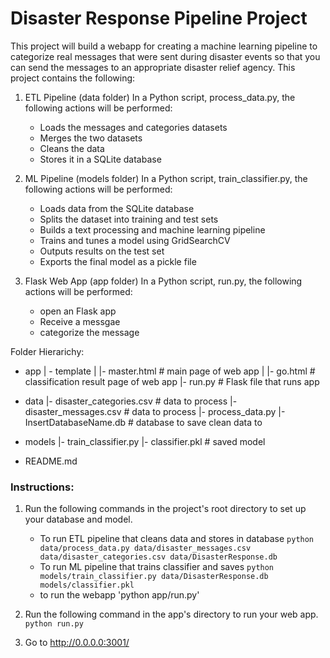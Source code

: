 # Disaster Response Pipeline Project
This project will build a webapp for creating a machine learning pipeline to categorize real messages that were sent during disaster events so that you can send the messages to an appropriate disaster relief agency.
This project contains the following:

1. ETL Pipeline (data folder)
In a Python script, process_data.py, the following actions will be performed:
    - Loads the messages and categories datasets
    - Merges the two datasets
    - Cleans the data
    - Stores it in a SQLite database
    
2. ML Pipeline (models folder)
In a Python script, train_classifier.py, the following actions will be performed:
    - Loads data from the SQLite database
    - Splits the dataset into training and test sets
    - Builds a text processing and machine learning pipeline
    - Trains and tunes a model using GridSearchCV
    - Outputs results on the test set
    - Exports the final model as a pickle file
    
3. Flask Web App (app folder)
In a Python script, run.py, the following actions will be performed:
    - open an Flask app
    - Receive a messgae
    - categorize the message


Folder Hierarichy:
- app
| - template
| |- master.html  # main page of web app
| |- go.html  # classification result page of web app
|- run.py  # Flask file that runs app

- data
|- disaster_categories.csv  # data to process 
|- disaster_messages.csv  # data to process
|- process_data.py
|- InsertDatabaseName.db   # database to save clean data to

- models
|- train_classifier.py
|- classifier.pkl  # saved model 

- README.md
### Instructions:
1. Run the following commands in the project's root directory to set up your database and model.

    - To run ETL pipeline that cleans data and stores in database
        `python data/process_data.py data/disaster_messages.csv data/disaster_categories.csv data/DisasterResponse.db`
    - To run ML pipeline that trains classifier and saves
        `python models/train_classifier.py data/DisasterResponse.db models/classifier.pkl`
    - to run the webapp
        'python app/run.py'

2. Run the following command in the app's directory to run your web app.
    `python run.py`

3. Go to http://0.0.0.0:3001/


